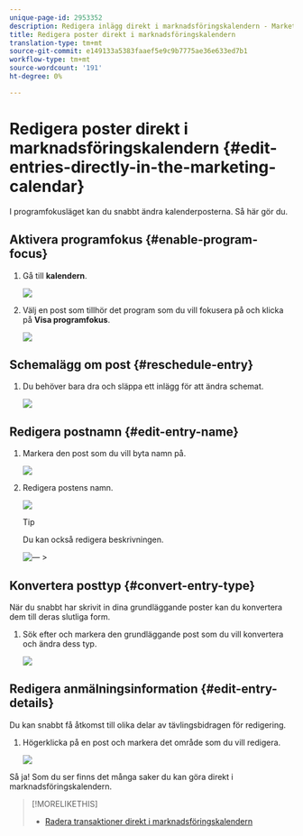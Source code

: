 ```yaml
---
unique-page-id: 2953352
description: Redigera inlägg direkt i marknadsföringskalendern - Marketo Docs - Produktdokumentation
title: Redigera poster direkt i marknadsföringskalendern
translation-type: tm+mt
source-git-commit: e149133a5383faaef5e9c9b7775ae36e633ed7b1
workflow-type: tm+mt
source-wordcount: '191'
ht-degree: 0%

---
```



# Redigera poster direkt i marknadsföringskalendern {#edit-entries-directly-in-the-marketing-calendar}

I programfokusläget kan du snabbt ändra kalenderposterna. Så här gör du.

## Aktivera programfokus {#enable-program-focus}

1. Gå till **kalendern**.

   ![](assets/2017-05-10-15-30-47-3.png)

1. Välj en post som tillhör det program som du vill fokusera på och klicka på **Visa programfokus**.

   ![](assets/image2014-10-20-13-3a16-3a7.png)

## Schemalägg om post {#reschedule-entry}

1. Du behöver bara dra och släppa ett inlägg för att ändra schemat.

   ![](assets/image2014-10-20-13-3a16-3a18.png)

## Redigera postnamn {#edit-entry-name}

1. Markera den post som du vill byta namn på.

   ![](assets/image2014-10-20-13-3a16-3a31.png)

1. Redigera postens namn.

   ![](assets/image2014-10-20-13-3a16-3a42.png)

   >[!TIP]
   >
   >Du kan också redigera beskrivningen.
   >
   >
   >![—](assets/image2014-10-20-13-3a16-3a56.png)   >

## Konvertera posttyp {#convert-entry-type}

När du snabbt har skrivit in dina grundläggande poster kan du konvertera dem till deras slutliga form.

1. Sök efter och markera den grundläggande post som du vill konvertera och ändra dess typ.

   ![](assets/image2014-10-20-13-3a18-3a38.png)

## Redigera anmälningsinformation {#edit-entry-details}

Du kan snabbt få åtkomst till olika delar av tävlingsbidragen för redigering.

1. Högerklicka på en post och markera det område som du vill redigera.

   ![](assets/image2014-10-20-13-3a18-3a48.png)

Så ja! Som du ser finns det många saker du kan göra direkt i marknadsföringskalendern.

>[!MORELIKETHIS]
>
>* [Radera transaktioner direkt i marknadsföringskalendern](https://community.marketo.com/MarketoArticle?id=kA050000000LPDyCAO)

>



